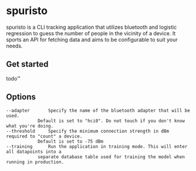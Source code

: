# spuristo

spuristo is a CLI tracking application that utilizes bluetooth and logistic regression to guess the number of people in the vicinity of a device. It sports an API for fetching data and aims to be configurable to suit your needs.

## Get started

todo™️

## Options

```
--adapter		Specify the name of the bluetooth adapter that will be used.
			Default is set to "hci0". Do not touch if you don't know what you're doing.
--threshold		Specify the minimum connection strength in dBm required to "count" a device.
			Default is set to -75 dBm
--training		Run the application in training mode. This will enter all datapoints into a
			separate database table used for training the model when running in production.
```


